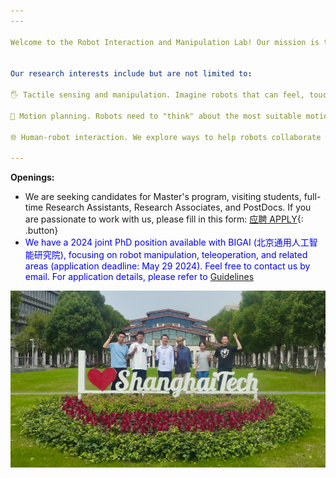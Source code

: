 ```yaml
---
---

Welcome to the Robot Interaction and Manipulation Lab! Our mission is to develop new technologies focused on enhancing robot interactions with environments and human beings.


Our research interests include but are not limited to:

🖐️ Tactile sensing and manipulation. Imagine robots that can feel, touch, and manipulate objects with the same dexterity as humans. We are making it happen through the development of robot tactile sensors and advanced manipulation techniques. This also enables robot to learn safe human-robot interaction skills.

🧠 Motion planning. Robots need to "think" about the most suitable motions for completing tasks effectively and efficiently. We leverage the power of machine learning and optimal control algorithms to teach robots to make decisions that facilitate tactile exploration, object manipulation, obstacle avoidance, and more.

🌐 Human-robot interaction. We explore ways to help robots collaborate with human. We are working on teleoperation systems, which allowing experts to control robots for accomplishing complex tasks from afar.

---
```


**Openings:** 
- We are seeking candidates for Master's program, visiting students, full-time Research Assistants, Research Associates, and PostDocs. If you are passionate to work with us, please fill in this form:
[应聘 APPLY](https://l1l6pvkmmmw.feishu.cn/share/base/form/shrcnSqulK34HeHeSwWuzwVkxMd){: .button}
- <span style="color:blue"> We have a 2024 joint PhD position available with BIGAI (北京通用人工智能研究院), focusing on robot manipulation, teleoperation, and related areas (application deadline: May 29 2024). Feel free to contact us by email.  For application details, please refer to
  [Guidelines](https://yanzhao.shanghaitech.edu.cn/2024/0428/c2420a1094332/page.htm)  </span>

![](images/lab-photo.PNG)

